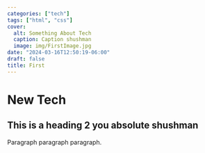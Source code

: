 ```yaml
---
categories: ["tech"]
tags: ["html", "css"]
cover:
  alt: Something About Tech
  caption: Caption shushman
  image: img/FirstImage.jpg
date: "2024-03-16T12:50:19-06:00"
draft: false
title: First
---
```


# New Tech
## This is a heading 2 you absolute shushman
Paragraph paragraph paragraph.